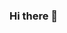 ### Hi there 👋

<!--
**igba98/igba98** is a ✨ _special_ ✨ repository because its `README.md` (this file) appears on your GitHub profile.

Here are some ideas to get you started:

- 🔭 I’m currently working on improving my web and app development skills
- 🌱 I’m currently learning Javascript,ReactNative, NextJs, Nuxt and python
- 👯 I’m looking to collaborate on software development project and open source projects
- 💬 Ask me about Javascript and Swahili cooking recipes
- 📫 How to reach me: Ignasbangi255@gmail.com
- ⚡ Fun fact: I can cook while debugging 
